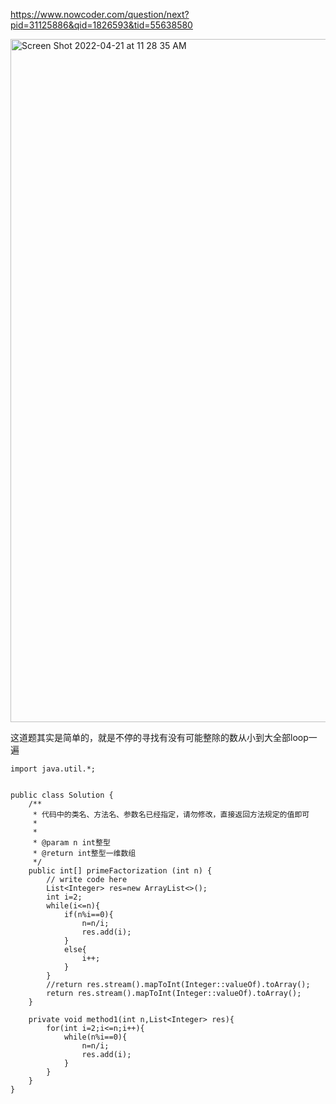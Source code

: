 https://www.nowcoder.com/question/next?pid=31125886&qid=1826593&tid=55638580


<img width="1093" alt="Screen Shot 2022-04-21 at 11 28 35 AM" src="https://user-images.githubusercontent.com/59748598/164528635-ef2d22c3-2698-4627-b76a-fa8077bfe071.png">

这道题其实是简单的，就是不停的寻找有没有可能整除的数从小到大全部loop一遍

```` 
import java.util.*;


public class Solution {
    /**
     * 代码中的类名、方法名、参数名已经指定，请勿修改，直接返回方法规定的值即可
     *
     * 
     * @param n int整型 
     * @return int整型一维数组
     */
    public int[] primeFactorization (int n) {
        // write code here
        List<Integer> res=new ArrayList<>();
        int i=2;
        while(i<=n){
            if(n%i==0){
                n=n/i;
                res.add(i);
            }
            else{
                i++;
            }
        }
        //return res.stream().mapToInt(Integer::valueOf).toArray();
        return res.stream().mapToInt(Integer::valueOf).toArray();
    }
    
    private void method1(int n,List<Integer> res){
        for(int i=2;i<=n;i++){
            while(n%i==0){
                n=n/i;
                res.add(i);
            }
        }
    }
}
````



